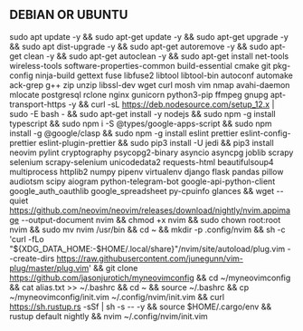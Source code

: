 ## DEBIAN OR UBUNTU
sudo apt update -y && sudo apt-get update -y && sudo apt-get upgrade -y && sudo apt dist-upgrade -y && sudo apt-get autoremove -y && sudo apt-get clean -y && sudo apt-get autoclean -y && sudo apt-get install net-tools wireless-tools software-properties-common build-essential cmake git pkg-config ninja-build gettext fuse libfuse2 libtool libtool-bin autoconf automake ack-grep g++ zip unzip libssl-dev wget curl mosh vim nmap avahi-daemon mlocate postgresql rclone nginx gunicorn python3-pip ffmpeg gnupg apt-transport-https -y && curl -sL https://deb.nodesource.com/setup_12.x | sudo -E bash - && sudo apt-get install -y nodejs && sudo npm -g install typescript && sudo npm i -S @types/google-apps-script && sudo npm install -g @google/clasp && sudo npm -g install eslint prettier eslint-config-prettier eslint-plugin-prettier && sudo pip3 install -U jedi && pip3 install neovim pylint cryptography psycopg2-binary asyncio asyncpg joblib scrapy selenium scrapy-selenium unicodedata2 requests-html beautifulsoup4 multiprocess httplib2 numpy pipenv virtualenv django flask pandas pillow audiotsm scipy aiogram python-telegram-bot google-api-python-client google_auth_oauthlib google_spreadsheet py-cpuinfo glances && wget --quiet https://github.com/neovim/neovim/releases/download/nightly/nvim.appimage --output-document nvim && chmod +x nvim && sudo chown root:root nvim && sudo mv nvim /usr/bin && cd ~ && mkdir -p .config/nvim && sh -c 'curl -fLo "${XDG_DATA_HOME:-$HOME/.local/share}"/nvim/site/autoload/plug.vim --create-dirs https://raw.githubusercontent.com/junegunn/vim-plug/master/plug.vim' && git clone https://github.com/jasonjurotich/myneovimconfig && cd ~/myneovimconfig && cat alias.txt >> ~/.bashrc && cd ~ && source ~/.bashrc && cp ~/myneovimconfig/init.vim ~/.config/nvim/init.vim && curl https://sh.rustup.rs -sSf | sh -s -- -y  && source $HOME/.cargo/env && rustup default nightly && nvim ~/.config/nvim/init.vim
